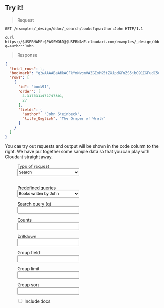 <script type="text/javascript">
  $(document).ready(function() {
    var searchForm = $('form.search');
    var cqForm = $('form.cq');
    var outputField = $("#output-marker").next();
    var httpRequestField = $("#request-http-marker").next();
    var curlRequestField = $("#request-curl-marker").next();
    var highlight = function(elem) {
      elem.each(function(i, block) {
        hljs.highlightBlock(block);
      });
    };
    var requestTypes = {
      search: {
        queryInput: $('form.search #test-search-query'),
        countsInput: $('form.search #search-counts'),
        drilldownInput: $('form.search #search-drilldown'),
        groupFieldInput: $('form.search #search-group-field'),
        groupLimitInput: $('form.search #search-group-limit'),
        groupSortInput: $('form.search #search-group-sort'),
        includeDocsInput: $('form.search #search-include-docs'),
        form: searchForm,
        queries: {
          'author-is-john': {query: 'author:John'},
          'sorting': {query: ''},
          default: {query: 'author:John'}
        },
        buildUrl: function() {
          var url = '/docs-examples/_design/ddoc/_search/books?q=' + this.queryInput.val();
          var counts = this.countsInput.val();
          if (counts != '') {
            url += '&counts=' + encodeURIComponent(counts);
          }
          var drilldown = this.drilldownInput.val();
          if (drilldown != '') {
            url += '&drilldown=' + encodeURIComponent(drilldown);
          }
          var groupField = this.groupFieldInput.val();
          if (groupField != '') {
            url += '&group_field=' + encodeURIComponent(groupField);
          }
          var groupLimit = this.groupLimitInput.val();
          if (groupLimit != '') {
            url += '&group_limit=' + encodeURIComponent(groupLimit);
          }
          var groupSort = this.groupSortInput.val();
          if (groupSort != '') {
            url += '&group_sort=' + encodeURIComponent(groupSort);
          }
          var includeDocs = this.includeDocsInput.is(':checked');
          if (includeDocs) {
            url += '&include_docs=' + encodeURIComponent(includeDocs);
          }
          return url;
        },
        renderHttpRequest: function() {
          return 'GET ' + this.buildUrl() + ' HTTP/1.1';
        },
        renderCurlRequest: function() {
          return 'curl "https://examples.cloudant.com' + this.buildUrl() + '"';
        },
        doAjaxRequest: function() {
        
        },
        submitForm: function(event) {
          var query = requestTypes.search.queryInput.val();
          var url = '//examples.cloudant.com' + this.buildUrl();
          jQuery.ajax({
            url: url,
            type: 'GET',
            beforeSend: function(xhr) {
              xhr.setRequestHeader("Authorization", "Basic " + btoa('thereencespedgetytolisir:c1IimpBSAC3b3A66N8LHKwKF'));
            },
            error: function(one, two) {},
            complete: displayResult
          });
          event.preventDefault();
        }
      },
      cq: {
        queryInput: $('form.cq .query'),
        form: cqForm,
        queries: {
          'actor-is-zoe-saldana': {query: '{ "selector": { "Person_name": "Zoe Saldana" } }'},
          'sorting': {query: '{ "selector": { "Movie_year": {"$gte": 2000, "$lte": 2001}}, "sort": ["Movie_year"]}'},
          'pg2010': {query: '{ "selector": { "Movie_year": 2010, "Movie_rating": {"$in": ["PG", "PG-13"]} } }'},
          default: {query: '{ "selector": { "Person_name": "Zoe Saldana" } }'}
        },
        renderHttpRequest: function() {
          return 'POST /movies-demo-with-indexes/_find HTTP/1.1\nHost: examples.cloudant.com\n\n' + this.queryInput.val();
        },
        renderCurlRequest: function() {
          return "curl 'https://examples.cloudant.com/movies-demo-with-indexes/_find' -X POST -d '" + this.queryInput.val() + "'";
        },
        submitForm: function(event){
          var query = requestTypes.cq.queryInput.val();
          jQuery.ajax({
            url: '//examples.cloudant.com/movies-demo-with-indexes/_find',
            type: 'POST',
            data: query,
            beforeSend: function(xhr) {
              xhr.setRequestHeader("Authorization", "Basic " + btoa('thereencespedgetytolisir:c1IimpBSAC3b3A66N8LHKwKF'));
            },
            error: function(one, two) {},
            complete: displayResult
          });
          event.preventDefault();
        }
    
      }
    };
    
    var displayResult = function(jqXHR, textStatus) {
      var result = JSON.stringify(jQuery.parseJSON(jqXHR.responseText), null, '    ');
      outputField.show();
      outputField.text(result);
      highlight(outputField);
    }
    
    requestTypes.search.form.submit(requestTypes.search.submitForm);
    requestTypes.cq.form.submit(requestTypes.cq.submitForm);
    
    var requestChanged = function(formName) {
      httpRequestField.text(requestTypes[formName].renderHttpRequest());
      highlight(httpRequestField);
      curlRequestField.text(requestTypes[formName].renderCurlRequest());
      highlight(curlRequestField);
      requestTypes[formName].submitForm({preventDefault:function(){}});
    }
    
    var requestTypeSelect = $('div.test-form-container select.request-type');
    var showSelectedType = function() {
      for (requestType in requestTypes) {
        requestTypes[requestType].form.hide();
      }
      var type = requestTypeSelect.val();
      requestTypes[type].form.show();
      requestChanged(type);
    };
    requestTypeSelect.on("change", showSelectedType);
    
    var initForm = function(formName, request) {
      for (field in request) {
        $('form.' + formName + ' .' + field).val(request[field]);
      }
    };
    var initPredefinedSelect = function(formName) {
      var predefinedSelect = $('form.' + formName + ' select.predefined');
      predefinedSelect.on('change', function() {
        var request = predefinedSelect.val();
        initForm(formName, requestTypes[formName].queries[request]);
        requestChanged(formName);
      });
    };
    for (requestType in requestTypes) {
      initPredefinedSelect(requestType);
    }
    for (rt in requestTypes) {
      initForm(rt, requestTypes[rt].queries.default);
    }
    requestTypes.search.form.on('keyup', function() {requestChanged('search');});
    requestTypes.search.includeDocsInput.on('change', function() {requestChanged('search');});
    requestTypes.cq.form.on('keyup', function() {requestChanged('cq');});
    //init form from query param values
    function getParameterByName(name) {
      name = name.replace(/[\[]/, "\\[").replace(/[\]]/, "\\]");
      var regex = new RegExp("[\\?&]" + name + "=([^&#]*)"), results = regex.exec(location.search);
      return results === null ? "" : decodeURIComponent(results[1].replace(/\+/g, " "));
    }
    var requestType = getParameterByName('requestType');
    var predefinedQuery = getParameterByName('predefinedQuery');
    if (requestType) {
      if (predefinedQuery) {
        $('form.' + requestType + ' .predefined').val(predefinedQuery);
      }
      requestTypeSelect.val(requestType);
      showSelectedType(requestType);
      requestChanged(requestType);
    } else {
      showSelectedType();
      highlight(outputField);
      highlight(httpRequestField);
      highlight(curlRequestField);
    
    }
  });
  
</script>

## Try it!

> Request

<p id="request-http-marker"></p>

```http
GET /examples/_design/ddoc/_search/books?q=author:John HTTP/1.1
```

<p id="request-curl-marker"></p>

```shell
curl https://$USERNAME:$PASSWORD@$USERNAME.cloudant.com/examples/_design/ddoc/_search/books?q=author:John
```

> Response

<p id="output-marker"></p>

```json
{
  "total_rows": 1,
  "bookmark": "g2wAAAABaANkACFkYmNvcmVAZGIxMS5tZXJpdGFnZS5jbG91ZGFudC5uZXRsAAAAAm4EAAAAAIBuBAD___-_amgCRkACik3gAAAAYRtq",
  "rows": [
    {
      "id": "book91",
      "order": [
        2.3175313472747803,
        27
      ],
      "fields": {
        "author": "John Steinbeck",
        "title_English": "The Grapes of Wrath"
      }
    }
  ]
}
```

You can try out requests and output will be shown in the code column to the right. We have put together some sample data so that you can play with Cloudant straight away.

<div class="test-form-container">

  <label for="request-type">Type of request</label>
  <select name="request-type" class="request-type">
    <option selected="selected" value="search">Search</option>
    <option value="cq">Cloudant Query</option>
  </select>
  <br>
  <form action="#" class="search">
    <label for="predefined">Predefined queries</label>
    <select name="predefined" class="predefined">
      <option selected="selected" value="author-is-john">Books written by John</option>
      <option value="sorting">Search with sorting</option>
    </select>
    <label for="query">Search query (q)</label>
    <input size="100" type="text" name="query" class="query" id="test-search-query">
    <label for="counts">Counts</label>
    <input size="100" type="text" name="counts" id="search-counts">
    <label for="drilldown">Drilldown</label>
    <input size="100" type="text" name="drilldown" id="search-drilldown">
    <label for="groupfield">Group field</label>
    <input size="100" type="text" name="groupfield" id="search-group-field">
    <label for="group-limit">Group limit</label>
    <input size="100" type="text" name="group-limit" id="search-group-limit">
    <label for="group-sort">Group sort</label>
    <input size="100" type="text" name="group-sort" id="search-group-sort">
    <input type="checkbox" name="include-docs" id="search-include-docs">
    <label style="margin-left: 0px;display: inline" for="include-docs">Include docs</label>
    
  </form>
  
  <form action="#" class="cq">
    <label for="predefined">Predefined queries</label>
    <select name="predefined" class="predefined">
      <option selected="selected" value="actor-is-zoe-saldana">Movies with Zoe Saldana</option>
      <option value="sorting">Query with sorting</option>
      <option value="pg2010">2010 Movies rated PG or PG-13</option>
    </select>
    <textarea rows="10" class="query" cols="80" id="requestBody"></textarea><br /><br />
  </form>
    
</div>
<br><br><br><br><br><br><br><br><br><br><br><br><br><br><br><br><br><br><br><br><br><br><br>

<style type="text/css">
  .test-form-container textarea {
  
  }
  div.test-form-container {
    clear:none;
  }
  div.test-form-container * {
    margin: 0;
    padding: 0;
  }
  .test-form-container textarea, div.test-form-container input[type=text], div.test-form-container select, div.test-form-container label {
    margin-left: 40px;
    display: block;
  }
  .test-form-container textarea, div.test-form-container input[type=text], div.test-form-container select {
    margin-bottom: 12px;
    width: 40%;
    height: 24px;
  }
  .test-form-container textarea {
    height: 300px;
  }
  .test-form-container form {
    display: none;
  }
  .test-form-container form.search {
    display: block;
  }
  
  .test-form-container input[type=text] {
    padding-left: 5px;
  }
  
  .test-form-container input[type=checkbox] {
    display: inline;
    margin-left: 40px;
    width: 20px;
  }
    
</style>
